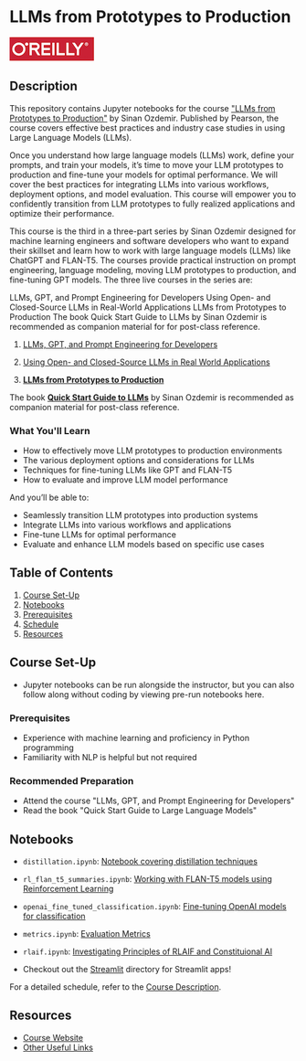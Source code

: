 # LLMs from Prototypes to Production

![O'Reilly](images/oreilly.png)

## Description

This repository contains Jupyter notebooks for the course ["LLMs from Prototypes to Production"](https://learning.oreilly.com/live-events/llms-from-prototypes-to-production/0636920095639/) by Sinan Ozdemir. Published by Pearson, the course covers effective best practices and industry case studies in using Large Language Models (LLMs).

Once you understand how large language models (LLMs) work, define your prompts, and train your models, it’s time to move your LLM prototypes to production and fine-tune your models for optimal performance. We will cover the best practices for integrating LLMs into various workflows, deployment options, and model evaluation. This course will empower you to confidently transition from LLM prototypes to fully realized applications and optimize their performance.

This course is the third in a three-part series by Sinan Ozdemir designed for machine learning engineers and software developers who want to expand their skillset and learn how to work with large language models (LLMs) like ChatGPT and FLAN-T5. The courses provide practical instruction on prompt engineering, language modeling, moving LLM prototypes to production, and fine-tuning GPT models. The three live courses in the series are:

LLMs, GPT, and Prompt Engineering for Developers
Using Open- and Closed-Source LLMs in Real-World Applications
LLMs from Prototypes to Production
The book Quick Start Guide to LLMs by Sinan Ozdemir is recommended as companion material for for post-class reference.

1. [LLMs, GPT, and Prompt Engineering for Developers](https://learning.oreilly.com/live-events/llms-gpt-and-prompt-engineering-for-developers/0636920094338/0636920094337/#liveEventSchedule)

2. [Using Open- and Closed-Source LLMs in Real World Applications](https://learning.oreilly.com/live-events/using-open-and-closed-source-llms-in-real-world-applications/0636920094342/)

3. **[LLMs from Prototypes to Production](https://learning.oreilly.com/live-events/llms-from-prototypes-to-production/0636920095639/)**

The book **[Quick Start Guide to LLMs](https://learning.oreilly.com/library/view/quick-start-guide/9780138199425)** by Sinan Ozdemir is recommended as companion material for post-class reference.

### What You'll Learn

- How to effectively move LLM prototypes to production environments
- The various deployment options and considerations for LLMs
- Techniques for fine-tuning LLMs like GPT and FLAN-T5
- How to evaluate and improve LLM model performance

And you’ll be able to:

- Seamlessly transition LLM prototypes into production systems
- Integrate LLMs into various workflows and applications
- Fine-tune LLMs for optimal performance
- Evaluate and enhance LLM models based on specific use cases

## Table of Contents

1. [Course Set-Up](#course-set-up)
2. [Notebooks](#notebooks)
3. [Prerequisites](#prerequisites)
4. [Schedule](#schedule)
5. [Resources](#resources)

## Course Set-Up

- Jupyter notebooks can be run alongside the instructor, but you can also follow along without coding by viewing pre-run notebooks here.

### Prerequisites

- Experience with machine learning and proficiency in Python programming
- Familiarity with NLP is helpful but not required

### Recommended Preparation

- Attend the course "LLMs, GPT, and Prompt Engineering for Developers"
- Read the book "Quick Start Guide to Large Language Models"


## Notebooks

- `distillation.ipynb`: [Notebook covering distillation techniques](https://colab.research.google.com/drive/1GO8w1gC2TRII9-aaRNaFN6mkCglm2pJa?usp=sharing)
- `rl_flan_t5_summaries.ipynb`: [Working with FLAN-T5 models using Reinforcement Learning](https://colab.research.google.com/drive/1wG8lv6drn872HNZHrT7V9kl6JIF1SXpr?usp=sharing)
- `openai_fine_tuned_classification.ipynb`: [Fine-tuning OpenAI models for classification](notebooks/openai_fine_tuned_classification.ipynb)
- `metrics.ipynb`: [Evaluation Metrics](notebooks/metrics.ipynb)
- `rlaif.ipynb`: [Investigating Principles of RLAIF and Constituional AI](notebooks/rlaif.ipynb)



- Checkout out the [Streamlit](streamlit/) directory for Streamlit apps!

For a detailed schedule, refer to the [Course Description](#description).

## Resources

- [Course Website](https://learning.oreilly.com/live-events/llms-from-prototypes-to-production/0636920095639)
- [Other Useful Links](https://learning.oreilly.com/playlists/2953f6c7-0e13-49ac-88e2-b951e11388de/)
